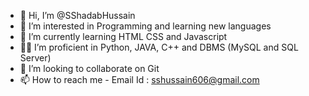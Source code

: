 - 👋 Hi, I’m @SShadabHussain
- 👀 I’m interested in Programming and learning new languages
- 🌱 I’m currently learning HTML CSS and Javascript
- 😮‍💨 I’m proficient in Python, JAVA, C++ and DBMS (MySQL and SQL Server)
- 💞️ I’m looking to collaborate on Git
- 📫 How to reach me - Email Id : sshussain606@gmail.com

<!---
SShadabHussain/SShadabHussain is a ✨ special ✨ repository because its `README.md` (this file) appears on your GitHub profile.
You can click the Preview link to take a look at your changes.
--->
